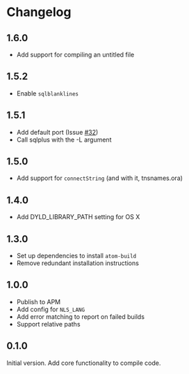 # Changelog

## 1.6.0

* Add support for compiling an untitled file

## 1.5.2

* Enable `sqlblanklines`

## 1.5.1

* Add default port (Issue [#32](https://github.com/tschf/atom-build-oracle/issues/32))
* Call sqlplus with the -L argument

## 1.5.0

* Add support for `connectString` (and with it, tnsnames.ora)

## 1.4.0

* Add DYLD_LIBRARY_PATH setting for OS X

## 1.3.0

* Set up dependencies to install `atom-build`
* Remove redundant installation instructions

## 1.0.0

* Publish to APM
* Add config for `NLS_LANG`
* Add error matching to report on failed builds
* Support relative paths

## 0.1.0

Initial version. Add core functionality to compile code.
